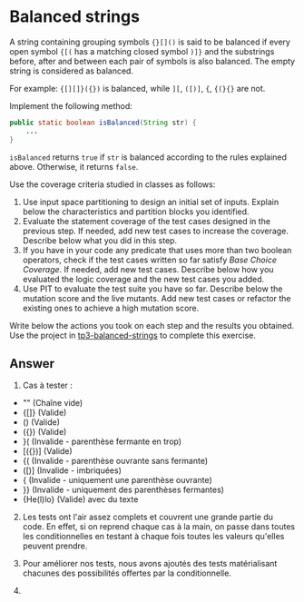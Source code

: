 # Balanced strings

A string containing grouping symbols `{}[]()` is said to be balanced if every open symbol `{[(` has a matching closed symbol `)]}` and the substrings before, after and between each pair of symbols is also balanced. The empty string is considered as balanced.

For example: `{[][]}({})` is balanced, while `][`, `([)]`, `{`, `{(}{}` are not.

Implement the following method:

```java
public static boolean isBalanced(String str) {
    ...
}
```

`isBalanced` returns `true` if `str` is balanced according to the rules explained above. Otherwise, it returns `false`.

Use the coverage criteria studied in classes as follows:

1. Use input space partitioning to design an initial set of inputs. Explain below the characteristics and partition blocks you identified.
2. Evaluate the statement coverage of the test cases designed in the previous step. If needed, add new test cases to increase the coverage. Describe below what you did in this step.
3. If you have in your code any predicate that uses more than two boolean operators, check if the test cases written so far satisfy *Base Choice Coverage*. If needed, add new test cases. Describe below how you evaluated the logic coverage and the new test cases you added.
4. Use PIT to evaluate the test suite you have so far. Describe below the mutation score and the live mutants. Add new test cases or refactor the existing ones to achieve a high mutation score.

Write below the actions you took on each step and the results you obtained.
Use the project in [tp3-balanced-strings](../code/tp3-balanced-strings) to complete this exercise.

## Answer

1. Cas à tester :
- "" (Chaîne vide)
- {[]} (Valide)
- () (Valide)
- ({}) (Valide)
- }( (Invalide - parenthèse fermante en trop)
- [({})] (Valide)
- {( (Invalide - parenthèse ouvrante sans fermante)
- ([)] (Invalide - imbriquées)
- { (Invalide - uniquement une parenthèse ouvrante)
- }} (Invalide - uniquement des parenthèses fermantes)
- {He(l)lo} (Valide) avec du texte

2. Les tests ont l'air assez complets et couvrent une grande partie du code. En effet, si on reprend chaque cas à la main, on passe dans toutes les conditionnelles en testant à chaque fois toutes les valeurs qu'elles peuvent prendre.

3. Pour améliorer nos tests, nous avons ajoutés des tests matérialisant chacunes des possibilités offertes par la conditionnelle.

4. 